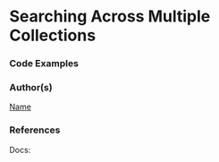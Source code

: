 # Searching Across Multiple Collections


### Code Examples


### Author(s)  

[Name](https://github.com/)

### References  

Docs: 
